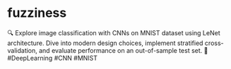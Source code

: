 # fuzziness
🔍 Explore image classification with CNNs on MNIST dataset using LeNet architecture. Dive into modern design choices, implement stratified cross-validation, and evaluate performance on an out-of-sample test set. 🚀 #DeepLearning #CNN #MNIST
